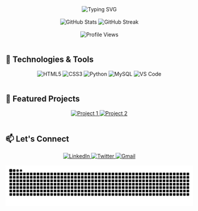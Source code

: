 <div align="center">
  <img src="https://readme-typing-svg.herokuapp.com?font=Fira+Code&size=30&duration=3000&pause=1000&color=00FF00&center=true&vCenter=true&width=600&lines=Welcome+to+My+GitHub+Profile!;I'm+a+Passionate+Developer;Exploring+New+Technologies;Building+Awesome+Projects" alt="Typing SVG" />
</div>

<br />

<div align="center">
  <img src="https://github-readme-stats.vercel.app/api?username=nero213&show_icons=true&theme=radical" alt="GitHub Stats" />
  <img src="https://github-readme-streak-stats.herokuapp.com/?user=nero213&theme=radical" alt="GitHub Streak" />
</div>

<br />

<div align="center">
  <img src="https://komarev.com/ghpvc/?username=nero213&color=blue&style=flat-square" alt="Profile Views" />
</div>

<br />

## 🚀 Technologies & Tools

<div align="center">
  <img src="https://img.shields.io/badge/HTML5-E34F26?style=for-the-badge&logo=html5&logoColor=white" alt="HTML5" />
  <img src="https://img.shields.io/badge/CSS3-1572B6?style=for-the-badge&logo=css3&logoColor=white" alt="CSS3" />
  <img src="https://img.shields.io/badge/Python-3776AB?style=for-the-badge&logo=python&logoColor=white" alt="Python" />
  <img src="https://img.shields.io/badge/MySQL-4479A1?style=for-the-badge&logo=mysql&logoColor=white" alt="MySQL" />
  <img src="https://img.shields.io/badge/VS_Code-007ACC?style=for-the-badge&logo=visual-studio-code&logoColor=white" alt="VS Code" />
</div>

<br />

## 🌟 Featured Projects

<div align="center">
  <a href="https://github.com/your-username/project-1">
    <img src="https://github-readme-stats.vercel.app/api/pin/?username=your-username&repo=project-1&theme=radical" alt="Project 1" />
  </a>
  <a href="https://github.com/your-username/project-2">
    <img src="https://github-readme-stats.vercel.app/api/pin/?username=your-username&repo=project-2&theme=radical" alt="Project 2" />
  </a>
</div>

<br />

## 📫 Let's Connect

<div align="center">
  <a href="https://linkedin.com/in/your-username">
    <img src="https://img.shields.io/badge/LinkedIn-0077B5?style=for-the-badge&logo=linkedin&logoColor=white" alt="LinkedIn" />
  </a>
  <a href="https://twitter.com/your-username">
    <img src="https://img.shields.io/badge/Twitter-1DA1F2?style=for-the-badge&logo=twitter&logoColor=white" alt="Twitter" />
  </a>
  <a href="mailto:your-email@example.com">
    <img src="https://img.shields.io/badge/Gmail-D14836?style=for-the-badge&logo=gmail&logoColor=white" alt="Gmail" />
  </a>
</div>

<br />

<div align="center">
  <img src="https://raw.githubusercontent.com/nero213/nero213/output/snake.svg" alt="Snake Animation" />
</div>

